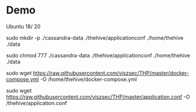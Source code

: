 # Demo
Ubuntu 18/ 20

sudo mkdir -p ./cassandra-data ./thehive/applicationconf ./home/thehive ./data

sudo chmod 777 ./cassandra-data ./thehive/applicationconf ./home/thehive ./data

sudo wget https://raw.githubusercontent.com/viszsec/THP/master/docker-compose.yml -O /home/thehive/docker-compose.yml

sudo wget https://raw.githubusercontent.com/viszsec/THP/master/application.conf -O /thehive/application.conf
